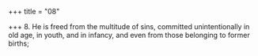 +++
title = "08"

+++
8. He is freed from the multitude of sins, committed unintentionally in old age, in youth, and in infancy, and even from those belonging to former births;
